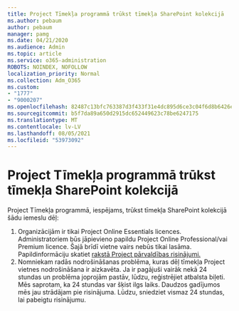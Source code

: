 ```yaml
---
title: Project Tīmekļa programmā trūkst tīmekļa SharePoint kolekcijā
ms.author: pebaum
author: pebaum
manager: pamg
ms.date: 04/21/2020
ms.audience: Admin
ms.topic: article
ms.service: o365-administration
ROBOTS: NOINDEX, NOFOLLOW
localization_priority: Normal
ms.collection: Adm_O365
ms.custom:
- "1777"
- "9000207"
ms.openlocfilehash: 82487c13bfc763387d3f433f31e4dc895d6ce3c04f6d8b6426e999a8b5f4b79f
ms.sourcegitcommit: b5f7da89a650d2915dc652449623c78be6247175
ms.translationtype: MT
ms.contentlocale: lv-LV
ms.lasthandoff: 08/05/2021
ms.locfileid: "53973092"
---
```

# <a name="project-web-app-is-missing-from-the-sharepoint-site-collection"></a>Project Tīmekļa programmā trūkst tīmekļa SharePoint kolekcijā

Project Tīmekļa programmā, iespējams, trūkst tīmekļa SharePoint kolekcijā šādu iemeslu dēļ:

1. Organizācijām ir tikai Project Online Essentials licences. Administratoriem būs jāpievieno papildu Project Online Professional/vai Premium licence. Šajā brīdī vietne vairs nebūs tikai lasāma. Papildinformāciju skatiet [rakstā Project pārvaldības risinājumi.](https://products.office.com/project/compare-microsoft-project-management-software?tab=1)
2. Nomniekam radās nodrošināšanas problēma, kuras dēļ tīmekļa Project vietnes nodrošināšana ir aizkavēta. Ja ir pagājuši vairāk nekā 24 stundas un problēma joprojām pastāv, lūdzu, reģistrējiet atbalsta biļeti. Mēs saprotam, ka 24 stundas var šķist ilgs laiks. Daudzos gadījumos mēs jau strādājam pie risinājuma. Lūdzu, sniedziet vismaz 24 stundas, lai pabeigtu risinājumu.
